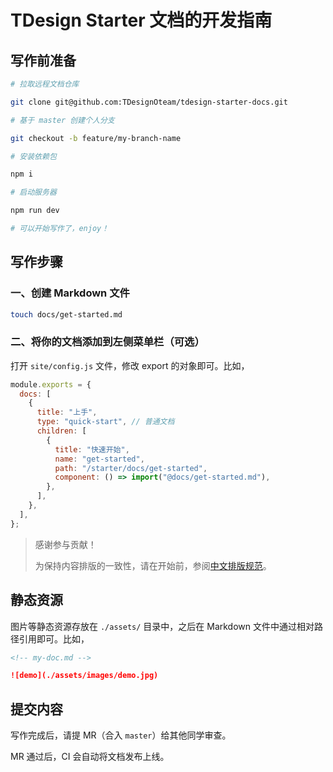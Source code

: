 # TDesign Starter 文档的开发指南

## 写作前准备

```sh
# 拉取远程文档仓库

git clone git@github.com:TDesignOteam/tdesign-starter-docs.git

# 基于 master 创建个人分支

git checkout -b feature/my-branch-name

# 安装依赖包

npm i

# 启动服务器

npm run dev

# 可以开始写作了，enjoy！
```

## 写作步骤

### 一、创建 Markdown 文件

```sh
touch docs/get-started.md
```

### 二、将你的文档添加到左侧菜单栏（可选）

打开 `site/config.js` 文件，修改 export 的对象即可。比如，

```js
module.exports = {
  docs: [
    {
      title: "上手",
      type: "quick-start", // 普通文档
      children: [
        {
          title: "快速开始",
          name: "get-started",
          path: "/starter/docs/get-started",
          component: () => import("@docs/get-started.md"),
        },
      ],
    },
  ],
};
```

> 感谢参与贡献！
>
> 为保持内容排版的一致性，请在开始前，参阅[中文排版规范](https://github.com/sparanoid/chinese-copywriting-guidelines)。

## 静态资源

图片等静态资源存放在 `./assets/` 目录中，之后在 Markdown 文件中通过相对路径引用即可。比如，

```md
<!-- my-doc.md -->

![demo](./assets/images/demo.jpg)
```

## 提交内容

写作完成后，请提 MR（合入 `master`）给其他同学审查。

MR 通过后，CI 会自动将文档发布上线。
